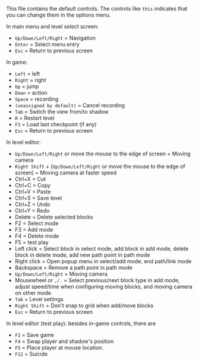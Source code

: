 This file contains the default controls. The controls like `this` indicates that you can change them in the options menu.

In main menu and level select screen:
* `Up/Down/Left/Right` = Navigation
* `Enter` = Select menu entry
* `Esc` = Return to previous screen

In game:
* `Left` = left
* `Right` = right
* `Up` = jump
* `Down` = action
* `Space` = recording
* `(unassigned by default)` = Cancel recording
* `Tab` = Switch the view from/to shadow
* `R` = Restart level
* `F3` = Load last checkpoint (if any)
* `Esc` = Return to previous screen

In level editor:
* `Up/Down/Left/Right` or move the mouse to the edge of screen = Moving camera
* `Right Shift` + (`Up/Down/Left/Right` or move the mouse to the edge of screen) = Moving camera at faster speed
* Ctrl+X = Cut
* Ctrl+C = Copy
* Ctrl+V = Paste
* Ctrl+S = Save level
* Ctrl+Z = Undo
* Ctrl+Y = Redo
* Delete = Delete selected blocks
* F2 = Select mode
* F3 = Add mode
* F4 = Delete mode
* F5 = test play
* Left click = Select block in select mode, add block in add mode, delete block in delete mode, add new path point in path mode
* Right click = Open popup menu in select/add mode, end path/link mode
* Backspace = Remove a path point in path mode
* `Up/Down/Left/Right` = Moving camera
* Mousewheel or `,/.` = Select previous/next block type in add mode, adjust speed/time when configuring moving blocks, and moving camera on other mode
* `Tab` = Level settings
* `Right Shift` = Don't snap to grid when add/move blocks
* `Esc` = Return to previous screen

In level editor (test play): besides in-game controls, there are
* `F2` = Save game
* `F4` = Swap player and shadow's position
* `F5` = Place player at mouse location.
* `F12` = Suicide

